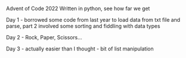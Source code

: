 Advent of Code 2022
Written in python, see how far we get

Day 1 - borrowed some code from last year to load data from txt file and parse, part 2 involved some sorting and fiddling with data types

Day 2 - Rock, Paper, Scissors...

Day 3 - actually easier than I thought - bit of list manipulation

